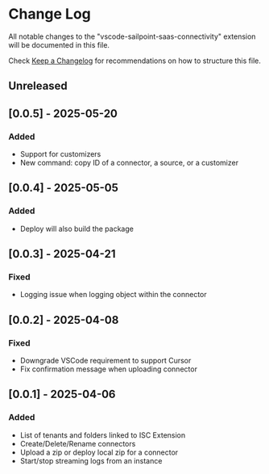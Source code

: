 # Change Log

All notable changes to the "vscode-sailpoint-saas-connectivity" extension will be documented in this file.

Check [Keep a Changelog](http://keepachangelog.com/) for recommendations on how to structure this file.

## Unreleased

## [0.0.5] - 2025-05-20

### Added

- Support for customizers
- New command: copy ID of a connector, a source, or a customizer

## [0.0.4] - 2025-05-05

### Added

- Deploy will also build the package

## [0.0.3] - 2025-04-21

### Fixed

- Logging issue when logging object within the connector

## [0.0.2] - 2025-04-08

### Fixed

- Downgrade VSCode requirement to support Cursor
- Fix confirmation message when uploading connector

## [0.0.1] - 2025-04-06

### Added

- List of tenants and folders linked to ISC Extension
- Create/Delete/Rename connectors
- Upload a zip or deploy local zip for a connector
- Start/stop streaming logs from an instance
